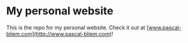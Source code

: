 # My personal website
This is the repo for my personal website. Check it out at [www.pascal-bliem.com](http://www.pascal-bliem.com)!
